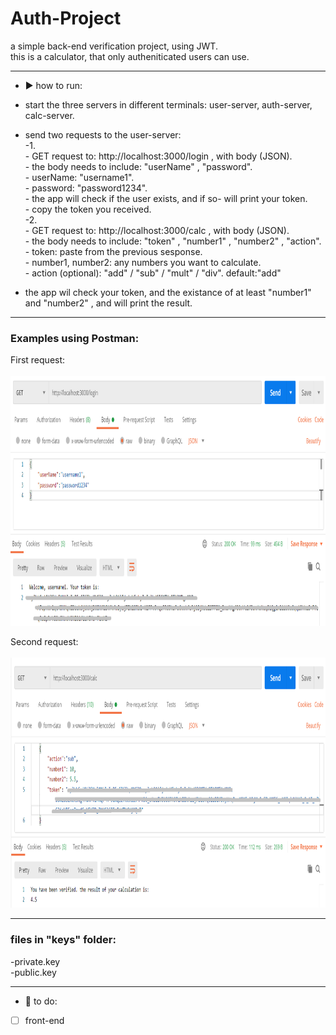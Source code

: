 # Auth-Project

a simple back-end verification project, using JWT.  
this is a calculator, that only autheniticated users can use.  

________________________________________________________________


- :arrow_forward: how to run:  

- start the three servers in different terminals: user-server, auth-server, calc-server.  
- send two requests to the user-server:  
  -1.   
      - GET request to: http://localhost:3000/login , with body (JSON).  
      - the body needs to include: "userName" ,  "password".  
      - userName: "username1".  
      - password: "password1234".  
      - the app will check if the user exists, and if so- will print your token.  
      - copy the token you received.  
 -2.  
      - GET request to:   http://localhost:3000/calc , with body (JSON).  
      - the body needs to include: "token" , "number1" , "number2" , "action".  
      - token: paste from the previous sesponse.  
      - number1, number2: any numbers you want to calculate.    
      - action (optional): "add" / "sub" / "mult" / "div". default:"add"  
- the app wil check your token, and the existance of at least "number1" and "number2" , and will print the result.  
________________________________________________________________

### Examples using Postman:

First request:  
<kbd>  
<img src="https://github.com/droryair/Auth-Project/blob/master/assets/firstRequest.PNG" alt="First Request Example" height="400">   
</kbd>  
  
Second request:  
<kbd>  
<img src="https://github.com/droryair/Auth-Project/blob/master/assets/secondRequest.PNG" alt="Second Request Example" height="400">  
</kbd>

________________________________________________________________

### files in "keys" folder:  
-private.key  
-public.key  

________________________________________________________________

- :memo: to do:  
 - [ ] front-end
